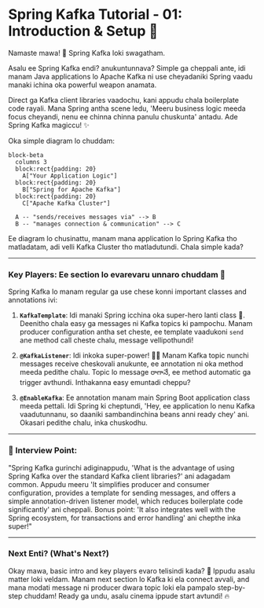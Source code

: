# Spring Kafka Tutorial - 01: Introduction & Setup 🚀

Namaste mawa! 🙏 Spring Kafka loki swagatham.

Asalu ee Spring Kafka endi? anukuntunnava? Simple ga cheppali ante, idi manam Java applications lo Apache Kafka ni use cheyadaniki Spring vaadu manaki ichina oka powerful weapon anamata.

Direct ga Kafka client libraries vaadochu, kani appudu chala boilerplate code rayali. Mana Spring antha scene ledu, 'Meeru business logic meeda focus cheyandi, nenu ee chinna chinna panulu chuskunta' antadu. Ade Spring Kafka magiccu! ✨

Oka simple diagram lo chuddam:

```mermaid
block-beta
  columns 3
  block:rect{padding: 20}
    A["Your Application Logic"]
  block:rect{padding: 20}
    B["Spring for Apache Kafka"]
  block:rect{padding: 20}
    C["Apache Kafka Cluster"]

  A -- "sends/receives messages via" --> B
  B -- "manages connection & communication" --> C
```

Ee diagram lo chusinattu, manam mana application lo Spring Kafka tho matladatam, adi velli Kafka Cluster tho matladutundi. Chala simple kada?

---

### Key Players: Ee section lo evarevaru unnaro chuddam 🧐

Spring Kafka lo manam regular ga use chese konni important classes and annotations ivi:

1.  **`KafkaTemplate`**:
    Idi manaki Spring icchina oka super-hero lanti class 🦸. Deenitho chala easy ga messages ni Kafka topics ki pampochu. Manam producer configuration antha set cheste, ee template vaadukoni `send` ane method call cheste chalu, message vellipothundi!

2.  **`@KafkaListener`**:
    Idi inkoka super-power! 🦸‍♀️ Manam Kafka topic nunchi messages receive cheskovali anukunte, ee annotation ni oka method meeda pedithe chalu. Topic lo message రాగానే, ee method automatic ga trigger avthundi. Inthakanna easy emuntadi cheppu?

3.  **`@EnableKafka`**:
    Ee annotation manam main Spring Boot application class meeda pettali. Idi Spring ki cheptundi, 'Hey, ee application lo nenu Kafka vaadutunnanu, so daaniki sambandinchina beans anni ready chey' ani. Okasari pedithe chalu, inka chuskodhu.

---

### 📝 Interview Point:

"Spring Kafka gurinchi adiginappudu, 'What is the advantage of using Spring Kafka over the standard Kafka client libraries?' ani adagadam common. Appudu meeru 'It simplifies producer and consumer configuration, provides a template for sending messages, and offers a simple annotation-driven listener model, which reduces boilerplate code significantly' ani cheppali. Bonus point: 'It also integrates well with the Spring ecosystem, for transactions and error handling' ani chepthe inka super!"

---

### Next Enti? (What's Next?)

Okay mawa, basic intro and key players evaro telisindi kada? 🤔 Ippudu asalu matter loki veldam. Manam next section lo Kafka ki ela connect avvali, and mana modati message ni producer dwara topic loki ela pampalo step-by-step chuddam! Ready ga undu, asalu cinema ippude start avtundi! 🔥